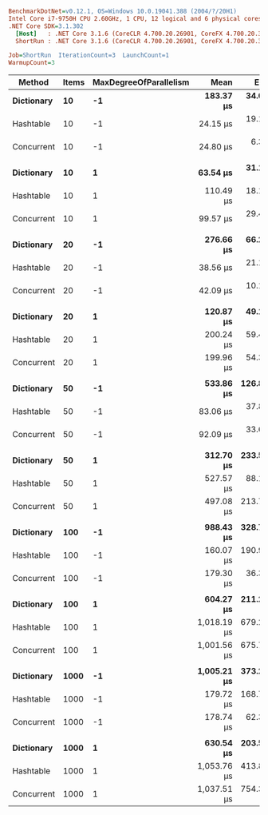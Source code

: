 ``` ini

BenchmarkDotNet=v0.12.1, OS=Windows 10.0.19041.388 (2004/?/20H1)
Intel Core i7-9750H CPU 2.60GHz, 1 CPU, 12 logical and 6 physical cores
.NET Core SDK=3.1.302
  [Host]   : .NET Core 3.1.6 (CoreCLR 4.700.20.26901, CoreFX 4.700.20.31603), X64 RyuJIT
  ShortRun : .NET Core 3.1.6 (CoreCLR 4.700.20.26901, CoreFX 4.700.20.31603), X64 RyuJIT

Job=ShortRun  IterationCount=3  LaunchCount=1  
WarmupCount=3  

```
|     Method | Items | MaxDegreeOfParallelism |        Mean |      Error |    StdDev | Ratio | RatioSD |
|----------- |------ |----------------------- |------------:|-----------:|----------:|------:|--------:|
| **Dictionary** |    **10** |                     **-1** |   **183.37 μs** |  **34.095 μs** |  **1.869 μs** |  **1.00** |    **0.00** |
|  Hashtable |    10 |                     -1 |    24.15 μs |  19.114 μs |  1.048 μs |  0.13 |    0.01 |
| Concurrent |    10 |                     -1 |    24.80 μs |   6.341 μs |  0.348 μs |  0.14 |    0.00 |
|            |       |                        |             |            |           |       |         |
| **Dictionary** |    **10** |                      **1** |    **63.54 μs** |  **31.186 μs** |  **1.709 μs** |  **1.00** |    **0.00** |
|  Hashtable |    10 |                      1 |   110.49 μs |  18.106 μs |  0.992 μs |  1.74 |    0.06 |
| Concurrent |    10 |                      1 |    99.57 μs |  29.404 μs |  1.612 μs |  1.57 |    0.03 |
|            |       |                        |             |            |           |       |         |
| **Dictionary** |    **20** |                     **-1** |   **276.66 μs** |  **66.274 μs** |  **3.633 μs** |  **1.00** |    **0.00** |
|  Hashtable |    20 |                     -1 |    38.56 μs |  21.196 μs |  1.162 μs |  0.14 |    0.00 |
| Concurrent |    20 |                     -1 |    42.09 μs |  10.130 μs |  0.555 μs |  0.15 |    0.00 |
|            |       |                        |             |            |           |       |         |
| **Dictionary** |    **20** |                      **1** |   **120.87 μs** |  **49.135 μs** |  **2.693 μs** |  **1.00** |    **0.00** |
|  Hashtable |    20 |                      1 |   200.24 μs |  59.418 μs |  3.257 μs |  1.66 |    0.06 |
| Concurrent |    20 |                      1 |   199.96 μs |  54.366 μs |  2.980 μs |  1.65 |    0.02 |
|            |       |                        |             |            |           |       |         |
| **Dictionary** |    **50** |                     **-1** |   **533.86 μs** | **126.844 μs** |  **6.953 μs** |  **1.00** |    **0.00** |
|  Hashtable |    50 |                     -1 |    83.06 μs |  37.859 μs |  2.075 μs |  0.16 |    0.00 |
| Concurrent |    50 |                     -1 |    92.09 μs |  33.642 μs |  1.844 μs |  0.17 |    0.01 |
|            |       |                        |             |            |           |       |         |
| **Dictionary** |    **50** |                      **1** |   **312.70 μs** | **233.551 μs** | **12.802 μs** |  **1.00** |    **0.00** |
|  Hashtable |    50 |                      1 |   527.57 μs |  88.119 μs |  4.830 μs |  1.69 |    0.08 |
| Concurrent |    50 |                      1 |   497.08 μs | 213.716 μs | 11.714 μs |  1.59 |    0.10 |
|            |       |                        |             |            |           |       |         |
| **Dictionary** |   **100** |                     **-1** |   **988.43 μs** | **328.776 μs** | **18.021 μs** |  **1.00** |    **0.00** |
|  Hashtable |   100 |                     -1 |   160.07 μs | 190.967 μs | 10.468 μs |  0.16 |    0.01 |
| Concurrent |   100 |                     -1 |   179.30 μs |  36.305 μs |  1.990 μs |  0.18 |    0.00 |
|            |       |                        |             |            |           |       |         |
| **Dictionary** |   **100** |                      **1** |   **604.27 μs** | **211.274 μs** | **11.581 μs** |  **1.00** |    **0.00** |
|  Hashtable |   100 |                      1 | 1,018.19 μs | 679.239 μs | 37.231 μs |  1.69 |    0.09 |
| Concurrent |   100 |                      1 | 1,001.56 μs | 675.702 μs | 37.038 μs |  1.66 |    0.03 |
|            |       |                        |             |            |           |       |         |
| **Dictionary** |  **1000** |                     **-1** | **1,005.21 μs** | **373.287 μs** | **20.461 μs** |  **1.00** |    **0.00** |
|  Hashtable |  1000 |                     -1 |   179.72 μs | 168.714 μs |  9.248 μs |  0.18 |    0.01 |
| Concurrent |  1000 |                     -1 |   178.74 μs |  62.358 μs |  3.418 μs |  0.18 |    0.00 |
|            |       |                        |             |            |           |       |         |
| **Dictionary** |  **1000** |                      **1** |   **630.54 μs** | **203.510 μs** | **11.155 μs** |  **1.00** |    **0.00** |
|  Hashtable |  1000 |                      1 | 1,053.76 μs | 413.808 μs | 22.682 μs |  1.67 |    0.01 |
| Concurrent |  1000 |                      1 | 1,037.51 μs | 754.365 μs | 41.349 μs |  1.65 |    0.09 |
